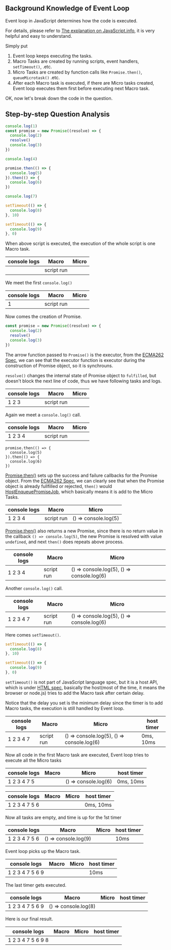 ## Background Knowledge of Event Loop

Event loop in JavaScript determines how the code is executed. 

For details, please refer to [The explanation on JavaScript.info](https://javascript.info/event-loop), it is very helpful and easy to understand. 

Simply put

1. Event loop keeps executing the tasks.
2. Macro Tasks are created by running scripts, event handlers, `setTimeout()`, .etc.
3. Micro Tasks are created by function calls like `Promise.then()`, `queueMicrotask()` .etc. 
4. After each Macro task is executed, if there are Micro tasks created, Event loop executes them first before executing next Macro task.

OK, now let's break down the code in the question.

## Step-by-step Question Analysis 

```js
console.log(1)
const promise = new Promise((resolve) => {
  console.log(2)
  resolve()
  console.log(3)
})

console.log(4)

promise.then(() => {
  console.log(5)
}).then(() => {
  console.log(6)
})

console.log(7)

setTimeout(() => {
  console.log(8)
}, 10)

setTimeout(() => {
  console.log(9)
}, 0)
```

When above script is executed, the execution of the whole script is one Macro task. 

| console logs |Macro|Micro|
-------|------|-----
|  |script run | |

We meet the first `console.log()`

| console logs |Macro|Micro|
-------|------|-----
|  1 |script run | |

Now comes the creation of Promise.

```js
const promise = new Promise((resolve) => {
  console.log(2)
  resolve()
  console.log(3)
})
```

The arrow function passed to `Promise()` is the executor, from the [ECMA262 Spec](https://tc39.es/ecma262/multipage/control-abstraction-objects.html#sec-promise-executor), we can see that the executor function is executor during the construction of Promise object, so it is synchrouns.

`resolve()` changes the internal state of Promise object to `fulfilled`, but doesn't block the next line of code, thus we have following tasks and logs.

|console logs |Macro|Micro| 
-------|------|-----
| 1 2 3 |script run | | 

Again we meet a `console.log()` call.

| console logs |Macro|Micro|
-------|------|-----
| 1 2 3 4 |script run | | 

```
promise.then(() => {
  console.log(5)
}).then(() => {
  console.log(6)
})
```

[Promise.then()](https://developer.mozilla.org/en-US/docs/Web/JavaScript/Reference/Global_Objects/Promise/then) sets up the success and failure callbacks for the Promise object. From the [ECMA262 Spec](https://tc39.es/ecma262/multipage/control-abstraction-objects.html#sec-performpromisethen), we can clearly see that when the Promise object is already fullfilled or rejected, `then()` would [HostEnqueuePromiseJob](https://tc39.es/ecma262/multipage/executable-code-and-execution-contexts.html#sec-hostenqueuepromisejob), which basically means it is add to the Micro Tasks. 

| console logs |Macro|Micro|
-------|------|-----
|  1 2 3 4 |script run | () => console.log(5) |

[Promise.then()](https://developer.mozilla.org/en-US/docs/Web/JavaScript/Reference/Global_Objects/Promise/then) also returns a new Promise, since there is no return value in the callback `() => console.log(5)`, the new Promise is resolved with value `undefined`, and next `then()` does repeats above process. 

|console logs |Macro|Micro| 
-------|------|-----
|  1 2 3 4 |script run | () => console.log(5), () => console.log(6) |

Another `console.log()` call.

|console logs |Macro|Micro| 
-------|------|-----
| 1 2 3 4 7 |script run | () => console.log(5), () => console.log(6) | 

Here comes `setTimeout()`.

```js
setTimeout(() => {
  console.log(8)
}, 10)

setTimeout(() => {
  console.log(9)
}, 0)
```

`setTimeout()` is not part of JavaScript language spec, but it is a host API, which is under [HTML spec](https://html.spec.whatwg.org/multipage/timers-and-user-prompts.html#dom-settimeout-dev), basically the host(most of the time, it means the browser or node.js) tries to add the Macro task after certain delay.

Notice that the delay you set is the minimum delay since the timer is to add Macro tasks, the execution is still handled by Event loop. 

|console logs |Macro|Micro|  host timer |
-------|------|-----|----
|1 2 3 4 7 | script run | () => console.log(5), () => console.log(6) |  0ms, 10ms|

Now all code in the first Macro task are executed, Event loop tries to execute all the Micro tasks

| console logs |Macro|Micro| host timer |
-------|------|-----|----
| 1 2 3 4 7 5| | () => console.log(6) |  0ms, 10ms|

|console logs |Macro|Micro|  host timer |
-------|------|-----|----
| 1 2 3 4 7 5 6|  | | 0ms, 10ms|

Now all tasks are empty, and time is up for the 1st timer

| console logs | Macro|Micro|host timer |
-------|------|-----|----
| 1 2 3 4 7 5 6|() => console.log(9) | |  10ms|

Event loop picks up the Macro task. 

|console logs |Macro|Micro|  host timer |
-------|------|-----|----
| 1 2 3 4 7 5 6 9 | | |  10ms|

The last timer gets executed. 

|console logs |Macro|Micro|  host timer |
-------|------|-----|----
| 1 2 3 4 7 5 6 9 |() => console.log(8) | |  |

Here is our final result.

|console logs |Macro|Micro|  host timer |
-------|------|-----|----
|1 2 3 4 7 5 6 9 8| | |  |


